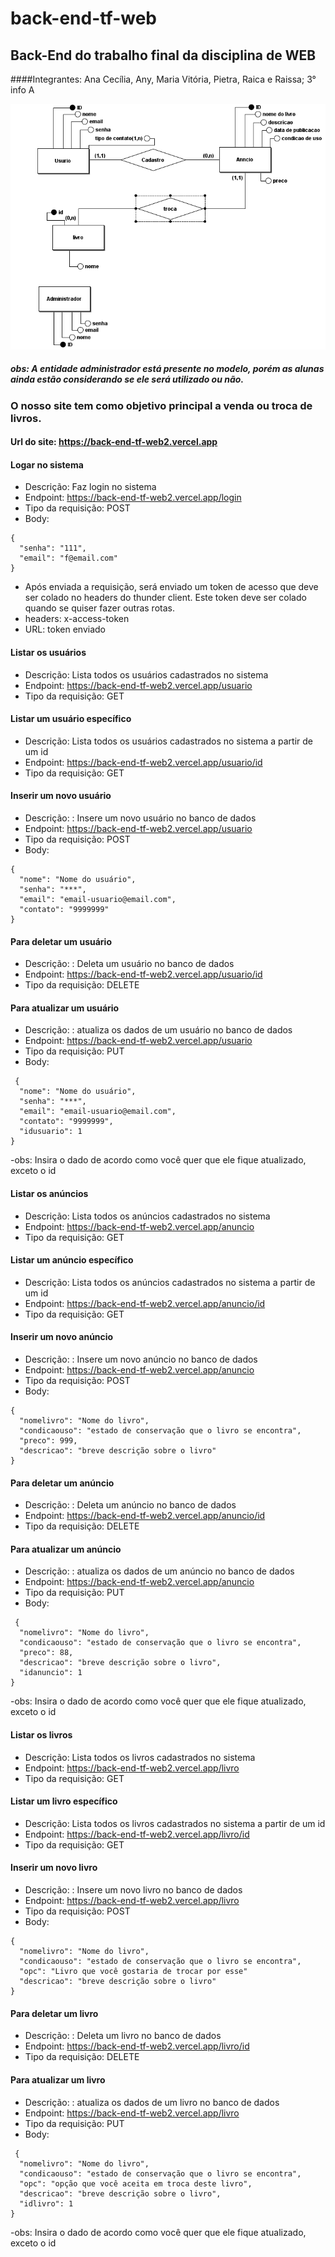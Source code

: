 # back-end-tf-web
## Back-End do trabalho final da disciplina de WEB
####Integrantes: Ana Cecília, Any, Maria Vitória, Pietra, Raica e Raissa; 3° info A

![](/src/db/modelo.png)
##### obs: A entidade administrador está presente no modelo, porém as alunas ainda estão considerando se ele será utilizado ou não.

### O nosso site tem como objetivo principal a venda ou troca de livros.

#### Url do site: https://back-end-tf-web2.vercel.app 


#### Logar no sistema
- Descrição: Faz login no sistema
- Endpoint: https://back-end-tf-web2.vercel.app/login
- Tipo da requisição: POST
- Body: 
```
{
  "senha": "111",
  "email": "f@email.com"
}
```
- Após enviada a requisição, será enviado um token de acesso que deve ser colado no headers do thunder client. Este token deve ser colado quando se quiser fazer outras rotas.
- headers: x-access-token
- URL: token enviado

#### Listar os usuários
- Descrição: Lista todos os usuários cadastrados no sistema
- Endpoint: https://back-end-tf-web2.vercel.app/usuario
- Tipo da requisição: GET 

#### Listar um usuário específico
- Descrição: Lista todos os usuários cadastrados no sistema a partir de um id
- Endpoint: https://back-end-tf-web2.vercel.app/usuario/id
- Tipo da requisição: GET 

#### Inserir um novo usuário
- Descrição: : Insere um novo usuário no banco de dados
- Endpoint: https://back-end-tf-web2.vercel.app/usuario
- Tipo da requisição: POST
- Body: 
```
{
  "nome": "Nome do usuário",
  "senha": "***",
  "email": "email-usuario@email.com",
  "contato": "9999999"
}
```

#### Para deletar um usuário
- Descrição: : Deleta um  usuário no banco de dados
- Endpoint: https://back-end-tf-web2.vercel.app/usuario/id
- Tipo da requisição: DELETE

#### Para atualizar um usuário
- Descrição: : atualiza os dados de um  usuário no banco de dados
- Endpoint: https://back-end-tf-web2.vercel.app/usuario
- Tipo da requisição: PUT
- Body: 
```
 {
  "nome": "Nome do usuário",
  "senha": "***",
  "email": "email-usuario@email.com",
  "contato": "9999999",
  "idusuario": 1
}
```
-obs: Insira o dado de acordo como você quer que ele fique atualizado, exceto o id

#### Listar os anúncios
- Descrição: Lista todos os anúncios cadastrados no sistema
- Endpoint: https://back-end-tf-web2.vercel.app/anuncio
- Tipo da requisição: GET 

#### Listar um anúncio específico
- Descrição: Lista todos os anúncios cadastrados no sistema a partir de um id
- Endpoint: https://back-end-tf-web2.vercel.app/anuncio/id
- Tipo da requisição: GET 

#### Inserir um novo anúncio
- Descrição: : Insere um novo anúncio no banco de dados
- Endpoint: https://back-end-tf-web2.vercel.app/anuncio
- Tipo da requisição: POST
- Body: 
```
{
  "nomelivro": "Nome do livro",
  "condicaouso": "estado de conservação que o livro se encontra",
  "preco": 999,
  "descricao": "breve descrição sobre o livro"
}
```

#### Para deletar um anúncio
- Descrição: : Deleta um  anúncio no banco de dados
- Endpoint: https://back-end-tf-web2.vercel.app/anuncio/id
- Tipo da requisição: DELETE

#### Para atualizar um anúncio
- Descrição: : atualiza os dados de um anúncio no banco de dados
- Endpoint: https://back-end-tf-web2.vercel.app/anuncio
- Tipo da requisição: PUT
- Body: 
```
 {
  "nomelivro": "Nome do livro",
  "condicaouso": "estado de conservação que o livro se encontra",
  "preco": 88,
  "descricao": "breve descrição sobre o livro",
  "idanuncio": 1
}
```
-obs: Insira o dado de acordo como você quer que ele fique atualizado, exceto o id

#### Listar os livros
- Descrição: Lista todos os livros cadastrados no sistema
- Endpoint: https://back-end-tf-web2.vercel.app/livro
- Tipo da requisição: GET 

#### Listar um livro específico
- Descrição: Lista todos os livros cadastrados no sistema a partir de um id
- Endpoint: https://back-end-tf-web2.vercel.app/livro/id
- Tipo da requisição: GET 

#### Inserir um novo livro
- Descrição: : Insere um novo livro no banco de dados
- Endpoint: https://back-end-tf-web2.vercel.app/livro
- Tipo da requisição: POST
- Body: 
```
{
  "nomelivro": "Nome do livro",
  "condicaouso": "estado de conservação que o livro se encontra",
  "opc": "Livro que você gostaria de trocar por esse"
  "descricao": "breve descrição sobre o livro"
}
```

#### Para deletar um livro
- Descrição: : Deleta um  livro no banco de dados
- Endpoint: https://back-end-tf-web2.vercel.app/livro/id
- Tipo da requisição: DELETE

#### Para atualizar um livro
- Descrição: : atualiza os dados de um livro no banco de dados
- Endpoint: https://back-end-tf-web2.vercel.app/livro
- Tipo da requisição: PUT
- Body: 
```
 {
  "nomelivro": "Nome do livro",
  "condicaouso": "estado de conservação que o livro se encontra",
  "opc": "opção que você aceita em troca deste livro",
  "descricao": "breve descrição sobre o livro",
  "idlivro": 1
}
```
-obs: Insira o dado de acordo como você quer que ele fique atualizado, exceto o id
